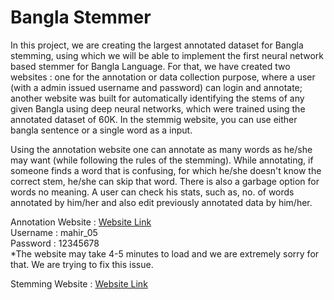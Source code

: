 # Bangla Stemmer

In this project, we are creating the largest annotated dataset for Bangla stemming, using which we will be able to implement the first neural network based stemmer for Bangla Language. For that, we have created two websites : one for the annotation or data collection purpose, where a user (with a admin issued username and password) can login and annotate; another website was built for automatically identifying the stems of any given Bangla using deep neural networks, which were trained using the annotated dataset of 60K. In the stemmig website, you can use either bangla sentence or a single word as a input. <br>

Using the annotation website one can annotate as many words as he/she may want (while following the rules of the stemming). While annotating, if someone finds a word that is confusing, for which he/she doesn't
know the correct stem, he/she can skip that word. There is also a garbage option for words no meaning. A user can check his stats, such as, no. of words annotated by him/her and also edit previously annotated 
data by him/her. 

Annotation Website : [Website Link](https://bangla-stemmer.onrender.com/) <br>
Username           : mahir_05 <br>
Password           : 12345678 <br>
*The website may take 4-5 minutes to load and we are extremely sorry for that. We are trying to fix this issue. 

Stemming Website   : [Website Link](https://baangla-stemmer.onrender.com/?fbclid=IwAR0z0FKPGpzJtBKshRigRUKH--AC0i7X2PnXnbB223IppRLgx24GLbI-AG4)
                     
